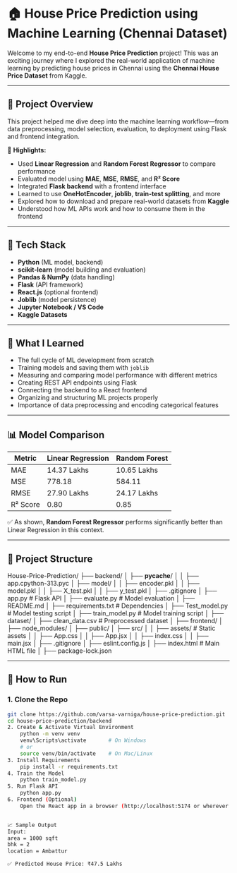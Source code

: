 # 🏠 House Price Prediction using Machine Learning (Chennai Dataset)

Welcome to my end-to-end **House Price Prediction** project! This was an exciting journey where I explored the real-world application of machine learning by predicting house prices in Chennai using the **Chennai House Price Dataset** from Kaggle.

---

## 🚀 Project Overview

This project helped me dive deep into the machine learning workflow—from data preprocessing, model selection, evaluation, to deployment using Flask and frontend integration.

📌 **Highlights:**
- Used **Linear Regression** and **Random Forest Regressor** to compare performance
- Evaluated model using **MAE**, **MSE**, **RMSE**, and **R² Score**
- Integrated **Flask backend** with a frontend interface
- Learned to use **OneHotEncoder**, **joblib**, **train-test splitting**, and more
- Explored how to download and prepare real-world datasets from **Kaggle**
- Understood how ML APIs work and how to consume them in the frontend

---

## 🔧 Tech Stack

- **Python** (ML model, backend)
- **scikit-learn** (model building and evaluation)
- **Pandas & NumPy** (data handling)
- **Flask** (API framework)
- **React.js** (optional frontend)
- **Joblib** (model persistence)
- **Jupyter Notebook / VS Code**
- **Kaggle Datasets**

---

## 🧠 What I Learned

- The full cycle of ML development from scratch
- Training models and saving them with `joblib`
- Measuring and comparing model performance with different metrics
- Creating REST API endpoints using Flask
- Connecting the backend to a React frontend
- Organizing and structuring ML projects properly
- Importance of data preprocessing and encoding categorical features

---

## 📊 Model Comparison

| Metric         | Linear Regression | Random Forest |
|----------------|-------------------|---------------|
| MAE            | 14.37 Lakhs       | 10.65 Lakhs   |
| MSE            | 778.18            | 584.11        |
| RMSE           | 27.90 Lakhs       | 24.17 Lakhs   |
| R² Score       | 0.80              | 0.85          |

✅ As shown, **Random Forest Regressor** performs significantly better than Linear Regression in this context.

---

## 📂 Project Structure

House-Price-Prediction/
├── backend/
│   ├── __pycache__/
│   │   ├── app.cpython-313.pyc
│   ├── model/
│   │   ├── encoder.pkl
│   │   ├── model.pkl
│   │   ├── X_test.pkl
│   │   ├── y_test.pkl
│   ├── .gitignore
│   ├── app.py                 # Flask API
│   ├── evaluate.py            # Model evaluation
│   ├── README.md
│   ├── requirements.txt       # Dependencies
│   ├── Test_model.py          # Model testing script
│   ├── train_model.py         # Model training script
│
├── dataset/
│   ├── clean_data.csv         # Preprocessed dataset
│
├── frontend/
│   ├── node_modules/
│   ├── public/
│   ├── src/
│   │   ├── assets/            # Static assets
│   │   ├── App.css
│   │   ├── App.jsx
│   │   ├── index.css
│   │   ├── main.jsx
│   ├── .gitignore
│   ├── eslint.config.js
│   ├── index.html             # Main HTML file
│   ├── package-lock.json

---

## 📌 How to Run

### 1. Clone the Repo
```bash
git clone https://github.com/varsa-varniga/house-price-prediction.git
cd house-price-prediction/backend
2. Create & Activate Virtual Environment
    python -m venv venv
    venv\Scripts\activate       # On Windows
    # or
    source venv/bin/activate    # On Mac/Linux
3. Install Requirements
    pip install -r requirements.txt
4. Train the Model
    python train_model.py
5. Run Flask API
    python app.py
6. Frontend (Optional)
    Open the React app in a browser (http://localhost:5174 or wherever it runs).


📈 Sample Output
Input:
area = 1000 sqft
bhk = 2
location = Ambattur

✅ Predicted House Price: ₹47.5 Lakhs
